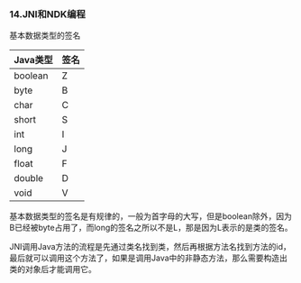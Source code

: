 ### 14.JNI和NDK编程

基本数据类型的签名

| Java类型 | 签名 |
| -------- | ---- |
| boolean  | Z    |
| byte     | B    |
| char     | C    |
| short    | S    |
| int      | I    |
| long     | J    |
| float    | F    |
| double   | D    |
| void     | V    |

基本数据类型的签名是有规律的，一般为首字母的大写，但是boolean除外，因为B已经被byte占用了，而long的签名之所以不是L，那是因为L表示的是类的签名。

JNI调用Java方法的流程是先通过类名找到类，然后再根据方法名找到方法的id，最后就可以调用这个方法了，如果是调用Java中的非静态方法，那么需要构造出类的对象后才能调用它。